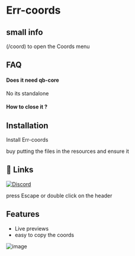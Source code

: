 
# Err-coords

## small info
(/coord) to open the Coords menu


## FAQ

#### Does it need qb-core

No its standalone

#### How to close it ?

## Installation

Install Err-coords

buy putting the files in the resources and ensure it 
 
## 🔗 Links
[![Discord](https://img.shields.io/badge/Discord-%235865F2.svg?style=for-the-badge&logo=discord&logoColor=white)](https://discord.com/invite/dBtVfbp2dq)

press Escape or double click on the header

## Features

- Live previews
- easy to copy the coords


![image](https://cdn.discordapp.com/attachments/1152381437421568030/1162500678158123220/image.png?ex=653c2a1f&is=6529b51f&hm=be1cace1b18d81d3f0da052b09fa42c533749b1576abfad9ae27a293f541062b&)
